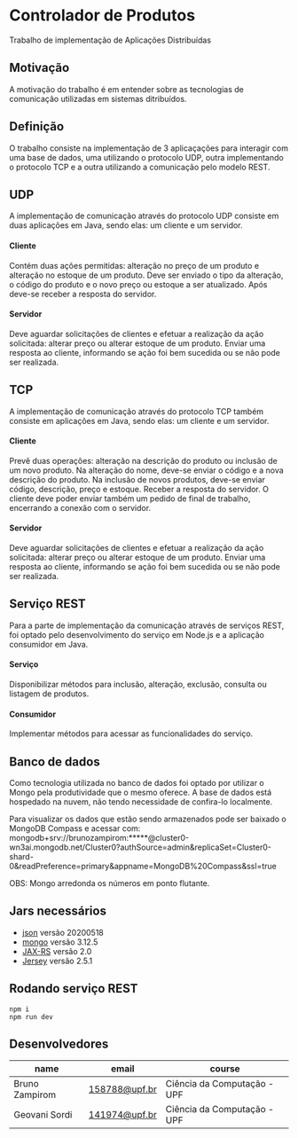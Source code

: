 # Controlador de Produtos
Trabalho de implementação de Aplicações Distribuídas

## Motivação
A motivação do trabalho é em entender sobre as tecnologias de comunicação utilizadas em sistemas ditribuídos.

## Definição
O trabalho consiste na implementação de 3 aplicaçações para interagir com uma base de dados, uma utilizando o protocolo UDP, outra implementando o protocolo TCP e a outra utilizando a comunicação pelo modelo REST.

## UDP
A implementação de comunicação através do protocolo UDP consiste em duas aplicações em Java, sendo elas: um cliente e um servidor.

#### Cliente
Contém duas ações permitidas: alteração no preço de um produto e alteração no estoque de um produto. Deve ser enviado o tipo da alteração, o código do produto e o novo preço ou estoque a ser atualizado. Após deve-se receber a resposta do servidor.

#### Servidor
Deve aguardar solicitações de clientes e efetuar a realização da ação solicitada: alterar preço ou alterar estoque de um produto. Enviar uma resposta ao cliente, informando se ação foi bem sucedida ou se não pode ser realizada.

## TCP
A implementação de comunicação através do protocolo TCP também consiste em aplicações em Java, sendo elas: um cliente e um servidor.

#### Cliente
Prevê duas operações: alteração na descrição do produto ou inclusão de um novo produto. Na alteração do nome, deve-se enviar o código e a nova descrição do produto. Na inclusão de novos produtos, deve-se enviar código, descrição, preço e estoque. Receber a resposta do servidor. O cliente deve poder enviar também um pedido de final de trabalho, encerrando a conexão com o servidor.

#### Servidor
Deve aguardar solicitações de clientes e efetuar a realização da ação solicitada: alterar preço ou alterar estoque de um produto. Enviar uma resposta ao cliente, informando se ação foi bem sucedida ou se não pode ser realizada.

## Serviço REST
Para a parte de implementação da comunicação através de serviços REST, foi optado pelo desenvolvimento do serviço em Node.js e a aplicação consumidor em Java.

#### Serviço
Disponibilizar métodos para inclusão, alteração, exclusão, consulta ou listagem de produtos.

#### Consumidor
Implementar métodos para acessar as funcionalidades do serviço.

## Banco de dados
Como tecnologia utilizada no banco de dados foi optado por utilizar o Mongo pela produtividade que o mesmo oferece. A base de dados está hospedado na nuvem, não tendo necessidade de confira-lo localmente.

Para visualizar os dados que estão sendo armazenados pode ser baixado o MongoDB Compass e acessar com: mongodb+srv://brunozampirom:*****@cluster0-wn3ai.mongodb.net/Cluster0?authSource=admin&replicaSet=Cluster0-shard-0&readPreference=primary&appname=MongoDB%20Compass&ssl=true

OBS: Mongo arredonda os números em ponto flutante.

## Jars necessários
- [json](https://mvnrepository.com/artifact/org.json/json/20200518) versão 20200518
- [mongo](https://jar-download.com/artifacts/org.mongodb/mongo-java-driver) versão 3.12.5
- [JAX-RS](https://download.oracle.com/otndocs/jcp/jaxrs-2_0-fr-spec/index.html) versão 2.0
- [Jersey](https://jar-download.com/artifacts/org.glassfish.jersey.core/jersey-client/2.5.1/source-code) versão 2.5.1

## Rodando serviço REST
```
npm i
npm run dev
```

## Desenvolvedores
|name|email|course|
| -------- | -------- | -------- |
|Bruno Zampirom|158788@upf.br|Ciência da Computação - UPF|
|Geovani Sordi|141974@upf.br|Ciência da Computação - UPF|
